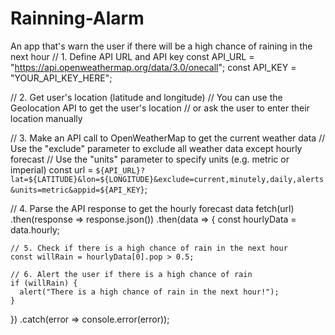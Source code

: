 # Rainning-Alarm
An app that's warn the user if there will be a high chance of raining in the next hour
// 1. Define API URL and API key
const API_URL = "https://api.openweathermap.org/data/3.0/onecall";
const API_KEY = "YOUR_API_KEY_HERE";

// 2. Get user's location (latitude and longitude)
// You can use the Geolocation API to get the user's location
// or ask the user to enter their location manually

// 3. Make an API call to OpenWeatherMap to get the current weather data
// Use the "exclude" parameter to exclude all weather data except hourly forecast
// Use the "units" parameter to specify units (e.g. metric or imperial)
const url = `${API_URL}?lat=${LATITUDE}&lon=${LONGITUDE}&exclude=current,minutely,daily,alerts&units=metric&appid=${API_KEY}`;

// 4. Parse the API response to get the hourly forecast data
fetch(url)
  .then(response => response.json())
  .then(data => {
    const hourlyData = data.hourly;

    // 5. Check if there is a high chance of rain in the next hour
    const willRain = hourlyData[0].pop > 0.5;

    // 6. Alert the user if there is a high chance of rain
    if (willRain) {
      alert("There is a high chance of rain in the next hour!");
    }
  })
  .catch(error => console.error(error));
